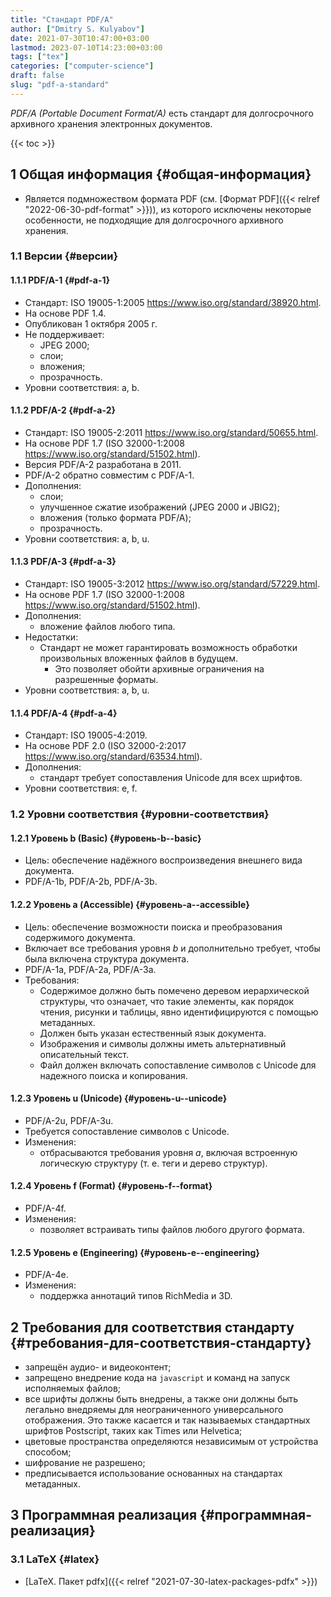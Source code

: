 ```yaml
---
title: "Стандарт PDF/A"
author: ["Dmitry S. Kulyabov"]
date: 2021-07-30T10:47:00+03:00
lastmod: 2023-07-10T14:23:00+03:00
tags: ["tex"]
categories: ["computer-science"]
draft: false
slug: "pdf-a-standard"
---
```


_PDF/A (Portable Document Format/A)_ есть стандарт для долгосрочного архивного хранения электронных документов.

<!--more-->

{{< toc >}}


## <span class="section-num">1</span> Общая информация {#общая-информация}

-   Является подмножеством формата PDF (см. [Формат PDF]({{< relref "2022-06-30-pdf-format" >}})), из которого исключены некоторые особенности, не подходящие для долгосрочного архивного хранения.


### <span class="section-num">1.1</span> Версии {#версии}


#### <span class="section-num">1.1.1</span> PDF/A-1 {#pdf-a-1}

-   Стандарт: ISO 19005-1:2005 <https://www.iso.org/standard/38920.html>.
-   На основе PDF 1.4.
-   Опубликован 1 октября 2005 г.
-   Не поддерживает:
    -   JPEG 2000;
    -   слои;
    -   вложения;
    -   прозрачность.
-   Уровни соответствия: a, b.


#### <span class="section-num">1.1.2</span> PDF/A-2 {#pdf-a-2}

-   Стандарт: ISO 19005-2:2011 <https://www.iso.org/standard/50655.html>.
-   На основе PDF 1.7 (ISO 32000-1:2008 <https://www.iso.org/standard/51502.html>).
-   Версия PDF/A-2 разработана в 2011.
-   PDF/A-2 обратно совместим с PDF/A-1.
-   Дополнения:
    -   слои;
    -   улучшенное сжатие изображений (JPEG 2000 и JBIG2);
    -   вложения (только формата PDF/A);
    -   прозрачность.
-   Уровни соответствия: a, b, u.


#### <span class="section-num">1.1.3</span> PDF/A-3 {#pdf-a-3}

-   Стандарт: ISO 19005-3:2012 <https://www.iso.org/standard/57229.html>.
-   На основе PDF 1.7 (ISO 32000-1:2008 <https://www.iso.org/standard/51502.html>).
-   Дополнения:
    -   вложение файлов любого типа.
-   Недостатки:
    -   Стандарт не может гарантировать возможность обработки произвольных вложенных файлов в будущем.
        -   Это позволяет обойти архивные ограничения на разрешенные форматы.
-   Уровни соответствия: a, b, u.


#### <span class="section-num">1.1.4</span> PDF/A-4 {#pdf-a-4}

-   Стандарт: ISO 19005-4:2019.
-   На основе PDF 2.0 (ISO 32000-2:2017 <https://www.iso.org/standard/63534.html>).
-   Дополнения:
    -   стандарт требует сопоставления Unicode для всех шрифтов.
-   Уровни соответствия: e, f.


### <span class="section-num">1.2</span> Уровни соответствия {#уровни-соответствия}


#### <span class="section-num">1.2.1</span> Уровень b (Basic) {#уровень-b--basic}

-   Цель: обеспечение надёжного воспроизведения внешнего вида документа.
-   PDF/A-1b, PDF/A-2b, PDF/A-3b.


#### <span class="section-num">1.2.2</span> Уровень а (Accessible) {#уровень-а--accessible}

-   Цель: обеспечение возможности поиска и преобразования содержимого документа.
-   Включает все требования уровня _b_ и дополнительно требует, чтобы была включена структура документа.
-   PDF/A-1a, PDF/A-2a, PDF/A-3a.
-   Требования:
    -   Содержимое должно быть помечено деревом иерархической структуры, что означает, что такие элементы, как порядок чтения, рисунки и таблицы, явно идентифицируются с помощью метаданных.
    -   Должен быть указан естественный язык документа.
    -   Изображения и символы должны иметь альтернативный описательный текст.
    -   Файл должен включать сопоставление символов с Unicode для надежного поиска и копирования.


#### <span class="section-num">1.2.3</span> Уровень u (Unicode) {#уровень-u--unicode}

-   PDF/A-2u, PDF/A-3u.
-   Требуется сопоставление символов с Unicode.
-   Изменения:
    -   отбрасываются требования уровня _a_, включая встроенную логическую структуру (т. е. теги и дерево структур).


#### <span class="section-num">1.2.4</span> Уровень f (Format) {#уровень-f--format}

-   PDF/A-4f.
-   Изменения:
    -   позволяет встраивать типы файлов любого другого формата.


#### <span class="section-num">1.2.5</span> Уровень e (Engineering) {#уровень-e--engineering}

-   PDF/A-4e.
-   Изменения:
    -   поддержка аннотаций типов RichMedia и 3D.


## <span class="section-num">2</span> Требования для соответствия стандарту {#требования-для-соответствия-стандарту}

-   запрещён аудио- и видеоконтент;
-   запрещено внедрение кода на `javascript` и команд на запуск исполняемых файлов;
-   все шрифты должны быть внедрены, а также они должны быть легально внедряемы для неограниченного универсального отображения. Это также касается и так называемых стандартных шрифтов Postscript, таких как Times или Helvetica;
-   цветовые пространства определяются независимым от устройства способом;
-   шифрование не разрешено;
-   предписывается использование основанных на стандартах метаданных.


## <span class="section-num">3</span> Программная реализация {#программная-реализация}


### <span class="section-num">3.1</span> LaTeX {#latex}

-   [LaTeX. Пакет pdfx]({{< relref "2021-07-30-latex-packages-pdfx" >}})
